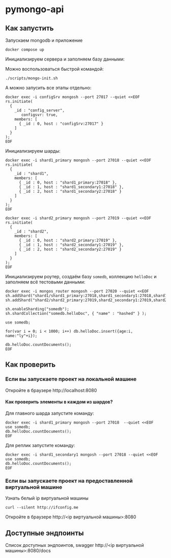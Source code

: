 # pymongo-api

## Как запустить

Запускаем mongodb и приложение

```shell
docker compose up
```

Инициализируем сервера и заполняем базу данными:

Можно воспользоваться быстрой командой:

```shell
./scripts/mongo-init.sh
```

А можно запусить все этапы отдельно:

```shell
docker exec -i configSrv mongosh --port 27017 --quiet <<EOF
rs.initiate(
  {
    _id : "config_server",
       configsvr: true,
    members: [
      { _id : 0, host : "configSrv:27017" }
    ]
  }
);
EOF
```

Инициализируем шарды:

```shell
docker exec -i shard1_primary mongosh --port 27018 --quiet <<EOF
rs.initiate(
  {
    _id : "shard1",
    members: [
      { _id : 0, host : "shard1_primary:27018" },
      { _id : 1, host : "shard1_secondary1:27018" },
      { _id : 2, host : "shard1_secondary2:27018" }
    ]
  }
);
EOF
```

```shell
docker exec -i shard2_primary mongosh --port 27019 --quiet <<EOF
rs.initiate(
  {
    _id : "shard2",
    members: [
      { _id : 0, host : "shard2_primary:27019" },
      { _id : 1, host : "shard2_secondary1:27019" },
      { _id : 2, host : "shard2_secondary2:27019" }
    ]
  }
);
EOF
```

Инициализируем роутер, создаём базу `somedb`, коллекцию `helloDoc` и заполняем всё тестовыми данными:

```shell
docker exec -i mongos_router mongosh --port 27020 --quiet <<EOF
sh.addShard("shard1/shard1_primary:27018,shard1_secondary1:27018,shard1_secondary2:27018");
sh.addShard("shard2/shard2_primary:27019,shard2_secondary1:27019,shard2_secondary2:27019");

sh.enableSharding("somedb");
sh.shardCollection("somedb.helloDoc", { "name" : "hashed" } );

use somedb;

for(var i = 0; i < 1000; i++) db.helloDoc.insert({age:i, name:"ly"+i});

db.helloDoc.countDocuments();
EOF
```

## Как проверить

### Если вы запускаете проект на локальной машине

Откройте в браузере http://localhost:8080

#### Как проверить элементы в каждом из шардов?

Для главного шарда запустите команду:

```shell
docker exec -i shard1_primary mongosh --port 27018  --quiet <<EOF
use somedb;
db.helloDoc.countDocuments();
EOF
```

Для реплик запустите команду:

```shell
docker exec -i shard1_secondary1 mongosh --port 27018 --quiet <<EOF
use somedb;
db.helloDoc.countDocuments();
EOF
```

### Если вы запускаете проект на предоставленной виртуальной машине

Узнать белый ip виртуальной машины

```shell
curl --silent http://ifconfig.me
```

Откройте в браузере http://<ip виртуальной машины>:8080

## Доступные эндпоинты

Список доступных эндпоинтов, swagger http://<ip виртуальной машины>:8080/docs
